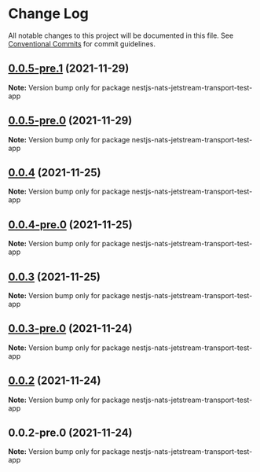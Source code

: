 # Change Log

All notable changes to this project will be documented in this file.
See [Conventional Commits](https://conventionalcommits.org) for commit guidelines.

## [0.0.5-pre.1](https://github.com/Redningsselskapet/nestjs-plugins/compare/nestjs-nats-jetstream-transport-test-app@0.0.5-pre.0...nestjs-nats-jetstream-transport-test-app@0.0.5-pre.1) (2021-11-29)

**Note:** Version bump only for package nestjs-nats-jetstream-transport-test-app





## [0.0.5-pre.0](https://github.com/Redningsselskapet/nestjs-plugins/compare/nestjs-nats-jetstream-transport-test-app@0.0.4-pre.0...nestjs-nats-jetstream-transport-test-app@0.0.5-pre.0) (2021-11-29)

**Note:** Version bump only for package nestjs-nats-jetstream-transport-test-app





## [0.0.4](https://github.com/Redningsselskapet/nestjs-plugins/compare/nestjs-nats-jetstream-transport-test-app@0.0.4-pre.0...nestjs-nats-jetstream-transport-test-app@0.0.4) (2021-11-25)

**Note:** Version bump only for package nestjs-nats-jetstream-transport-test-app





## [0.0.4-pre.0](https://github.com/Redningsselskapet/nestjs-plugins/compare/nestjs-nats-jetstream-transport-test-app@0.0.3-pre.0...nestjs-nats-jetstream-transport-test-app@0.0.4-pre.0) (2021-11-25)

**Note:** Version bump only for package nestjs-nats-jetstream-transport-test-app





## [0.0.3](https://github.com/Redningsselskapet/nestjs-plugins/compare/nestjs-nats-jetstream-transport-test-app@0.0.3-pre.0...nestjs-nats-jetstream-transport-test-app@0.0.3) (2021-11-25)

**Note:** Version bump only for package nestjs-nats-jetstream-transport-test-app





## [0.0.3-pre.0](https://github.com/Redningsselskapet/nestjs-plugins/compare/nestjs-nats-jetstream-transport-test-app@0.0.2-pre.0...nestjs-nats-jetstream-transport-test-app@0.0.3-pre.0) (2021-11-24)

**Note:** Version bump only for package nestjs-nats-jetstream-transport-test-app





## [0.0.2](https://github.com/Redningsselskapet/nestjs-plugins/compare/nestjs-nats-jetstream-transport-test-app@0.0.2-pre.0...nestjs-nats-jetstream-transport-test-app@0.0.2) (2021-11-24)

**Note:** Version bump only for package nestjs-nats-jetstream-transport-test-app





## 0.0.2-pre.0 (2021-11-24)

**Note:** Version bump only for package nestjs-nats-jetstream-transport-test-app
